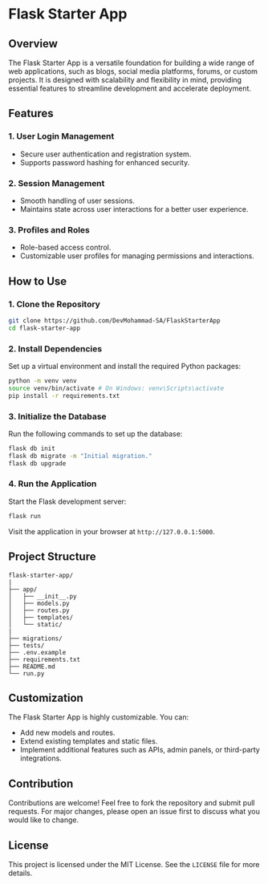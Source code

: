 # Flask Starter App

## Overview

The Flask Starter App is a versatile foundation for building a wide range of web applications, such as blogs, social media platforms, forums, or custom projects. It is designed with scalability and flexibility in mind, providing essential features to streamline development and accelerate deployment.

## Features

### 1. User Login Management
- Secure user authentication and registration system.
- Supports password hashing for enhanced security.

### 2. Session Management
- Smooth handling of user sessions.
- Maintains state across user interactions for a better user experience.

### 3. Profiles and Roles
- Role-based access control.
- Customizable user profiles for managing permissions and interactions.

## How to Use

### 1. Clone the Repository
```bash
git clone https://github.com/DevMohammad-SA/FlaskStarterApp
cd flask-starter-app
```

### 2. Install Dependencies
Set up a virtual environment and install the required Python packages:
```bash
python -m venv venv
source venv/bin/activate # On Windows: venv\Scripts\activate
pip install -r requirements.txt
```

### 3. Initialize the Database
Run the following commands to set up the database:
```bash
flask db init
flask db migrate -m "Initial migration."
flask db upgrade
```

### 4. Run the Application
Start the Flask development server:
```bash
flask run
```
Visit the application in your browser at `http://127.0.0.1:5000`.

## Project Structure
```
flask-starter-app/
|
├── app/
│   ├── __init__.py
│   ├── models.py
│   ├── routes.py
│   ├── templates/
│   └── static/
|
├── migrations/
├── tests/
├── .env.example
├── requirements.txt
├── README.md
└── run.py
```

## Customization

The Flask Starter App is highly customizable. You can:
- Add new models and routes.
- Extend existing templates and static files.
- Implement additional features such as APIs, admin panels, or third-party integrations.

## Contribution

Contributions are welcome! Feel free to fork the repository and submit pull requests. For major changes, please open an issue first to discuss what you would like to change.

## License

This project is licensed under the MIT License. See the `LICENSE` file for more details.


